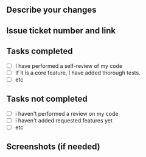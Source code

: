 ## Describe your changes

## Issue ticket number and link

## Tasks completed

- [ ] I have performed a self-review of my code
- [ ] If it is a core feature, I have added thorough tests.
- [ ] etc

## Tasks not completed

- [ ] i haven't performed a review on my code
- [ ] i haven't added requested features yet
- [ ] etc

## Screenshots (if needed)

